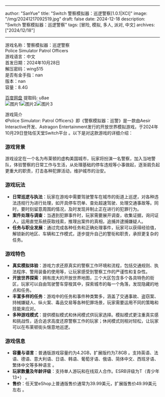 
---
author: "SanYue"
title: "Switch 警察模拟器：巡逻警察[1.0.1|XCI]"
image: "/img/20241217092519.jpg"
draft: false
date: 2024-12-18
description: "Switch 警察模拟器：巡逻警察"
tags: [冒险, 模拟, 多人, 派对, 中文]
archives: ["2024/12/18"]

---

游戏名称：警察模拟器：巡逻警察   
Police Simulator Patrol Officers    
游戏语言：中文  
首发日期：2024年10月28日  
解压密码：wing515  
是否有金手指：nan  
版本：nan   
容量：8.4G

[百度网盘](https://pan.baidu.com/s/1rCFN-TU2RMrkG0gUWvisNg) 提取码: u8ae  
![图片1](/img/9c02db.jpg)![图片2](/img/3e0192.jpg)![图片3](/img/s7b0c6.jpg)  

游戏简介  
《Police Simulator: Patrol Officers》即《警察模拟器：巡警》是一款由Aesir Interactive开发、Astragon Entertainment发行的开放世界模拟游戏，于2024年10月29日登陆任天堂Switch平台 。以下是对这款游戏的详细介绍：

### 游戏背景
游戏设定在一个名为布莱顿的虚构美国城市，玩家将扮演一名警察，加入当地警队，体验警察的日常工作与生活，从处理基础的停车违规等小事做起，逐渐肩负起更重大的职责，打击各种犯罪活动，维护城市的治安。

### 游戏玩法
- **日常巡逻与执法**：玩家在游戏中需要驾驶警车在城市的街道上巡逻，对各种违法违规行为进行处理，如开具停车罚单、查处超速驾驶、处理交通事故等。同时，要时刻留意周围的情况，及时发现并制止正在进行的犯罪行为。
- **案件处理与调查**：当遇到犯罪事件时，玩家需要展开调查，收集证据，询问证人，运用直觉系统获取线索，推理出案件的真相，追捕并逮捕嫌疑人。
- **任务与职业发展**：通过完成各种任务和正确处理事件，玩家可以获得经验值，解锁新的地区、车辆和工作模式，逐步提升自己的警衔和职责，承担更复杂的任务。

### 游戏特色
- **真实模拟体验**：游戏力求还原真实的警察工作环境和流程，包括交通规则、执法程序、警用装备的使用等，让玩家感受到警察工作的严谨性和复杂性。
- **开放世界探索**：拥有庞大的开放世界地图，三个大区包含多个各具特色的街区，玩家可以自由驾驶警车穿梭其中，探索城市的每一个角落，发现隐藏的地点和任务。
- **丰富多样的任务**：游戏中的任务和事件种类繁多，涵盖了交通事故、盗窃案、持械嫌疑人、纵火案、毒品交易等各种犯罪场景，玩家需要运用不同的策略和技能来应对。
- **多种游戏模式**：提供模拟模式和休闲模式供玩家选择。模拟模式更注重真实感和挑战性，适合追求高度还原警察工作的玩家；休闲模式则相对轻松，让玩家可以在布莱顿街头惬意地巡逻。

### 游戏信息
- **容量与语言**：普通版游戏容量约为4.2GB，扩展版约为7.8GB 。支持英语、法语、德语、意大利语、日语、韩语、葡萄牙语、俄语、简体中文、西班牙语、繁体中文等多种语言 。
- **玩家数量及年龄评级**：支持单人游玩和在线双人合作。ESRB评级为T（青少年13+） 。
- **售价**：任天堂eShop上普通版售价通常为39.99美元，扩展版售价49.99美元左右 。

